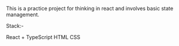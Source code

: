 This is a practice project for thinking in react and involves basic state management.

Stack:-

React + TypeScript
HTML
CSS
